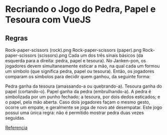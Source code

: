 # Recriando o Jogo do Pedra, Papel e Tesoura com VueJS
## Regras
Rock-paper-scissors (rock).png	Rock-paper-scissors (paper).png	Rock-paper-scissors (scissors).png
Cada um dos três sinais básicos (da esquerda para a direita: pedra, papel e tesoura).
No Janken-pon, os jogadores devem simultaneamente esticar a mão, na qual cada um formou um símbolo (que significa pedra, papel ou tesoura). Então, os jogadores comparam os símbolos para decidir quem ganhou, da seguinte forma:

Pedra ganha da tesoura (amassando-a ou quebrando-a).
Tesoura ganha do papel (cortando-o).
Papel ganha da pedra (embrulhando-a).
A pedra é simbolizada por um punho fechado; a tesoura, por dois dedos esticados; e o papel, pela mão aberta. Caso dois jogadores façam o mesmo gesto, ocorre um empate, e geralmente se joga de novo até desempatar. Este jogo possui uma única regra: não é permitido mostrar pedra duas vezes seguidas.

[Referencia](https://pt.wikipedia.org/wiki/Pedra,_papel_e_tesoura)
